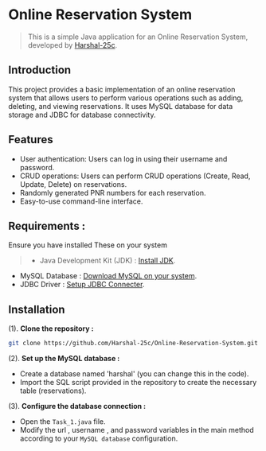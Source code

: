 # Online Reservation System

> This is a simple Java application for an Online Reservation System, developed by [Harshal-25c](https://github.com/Harshal-25c).

## Introduction

This project provides a basic implementation of an online reservation system that allows users to perform various operations such as adding, deleting, and viewing reservations. It uses MySQL database for data storage and JDBC for database connectivity.

## Features

- User authentication: Users can log in using their username and password.
- CRUD operations: Users can perform CRUD operations (Create, Read, Update, Delete) on reservations.
- Randomly generated PNR numbers for each reservation.
- Easy-to-use command-line interface.

## Requirements :
Ensure you have installed These on your system

> - Java Development Kit (JDK) : [Install JDK](https://www.oracle.com/in/java/technologies/downloads/).
  - MySQL Database : [Download MySQL on your system](https://www.mysql.com/downloads/).
  - JDBC Driver : [Setup JDBC Connecter](https://dev.mysql.com/downloads/connector/j/).

## Installation

(1). **Clone the repository :**

   ```bash
   git clone https://github.com/Harshal-25c/Online-Reservation-System.git
   ```


(2). **Set up the MySQL database :**

- Create a database named 'harshal' (you can change this in the code).
- Import the SQL script provided in the repository to create the necessary table (reservations).


(3). **Configure the database connection :**

- Open the `Task_1.java` file.
- Modify the url , username , and password variables in the main method according to your `MySQL database` configuration.
   
